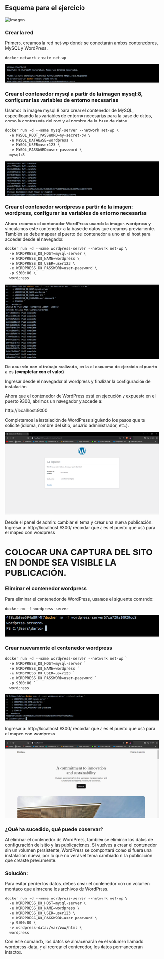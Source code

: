 ## Esquema para el ejercicio
![Imagen](img/esquema-ejercicio5.PNG)

### Crear la red

Primero, creamos la red net-wp donde se conectarán ambos contenedores, MySQL y WordPress.

```
docker network create net-wp
```

![Imagen](img/CrearRed.png)


### Crear el contenedor mysql a partir de la imagen mysql:8, configurar las variables de entorno necesarias

Usamos la imagen mysql:8 para crear el contenedor de MySQL, especificando las variables de entorno necesarias para la base de datos, como la contraseña del root y el nombre de la base de datos.

```
docker run -d --name mysql-server --network net-wp \
  -e MYSQL_ROOT_PASSWORD=my-secret-pw \
  -e MYSQL_DATABASE=wordpress \
  -e MYSQL_USER=user123 \
  -e MYSQL_PASSWORD=user-password \
  mysql:8
```

![Imagen](img/CrearMysql.png)


### Crear el contenedor wordpress a partir de la imagen: wordpress, configurar las variables de entorno necesarias

Ahora creamos el contenedor WordPress usando la imagen wordpress y vinculamos este contenedor a la base de datos que creamos previamente. También se debe mapear el puerto del contenedor a uno en el host para acceder desde el navegador.

```
docker run -d --name wordpress-server --network net-wp \
  -e WORDPRESS_DB_HOST=mysql-server \
  -e WORDPRESS_DB_NAME=wordpress \
  -e WORDPRESS_DB_USER=user123 \
  -e WORDPRESS_DB_PASSWORD=user-password \
  -p 9300:80 \
  wordpress
```

![Imagen](img/CrearWord.png)

De acuerdo con el trabajo realizado, en la el esquema de ejercicio el puerto a es **(completar con el valor)**

Ingresar desde el navegador al wordpress y finalizar la configuración de instalación.

Ahora que el contenedor de WordPress está en ejecución y expuesto en el puerto 9300, abrimos un navegador y accede a:

http://localhost:9300

Completamos la instalación de WordPress siguiendo los pasos que te solicite (idioma, nombre del sitio, usuario administrador, etc.).

![Imagen](img/Pagina.png)



Desde el panel de admin: cambiar el tema y crear una nueva publicación.
Ingresar a: http://localhost:9300/ 
recordar que a es el puerto que usó para el mapeo con wordpress
# COLOCAR UNA CAPTURA DEL SITO EN DONDE SEA VISIBLE LA PUBLICACIÓN.

### Eliminar el contenedor wordpress

Para eliminar el contenedor de WordPress, usamos el siguiente comando:

```
docker rm -f wordpress-server
```

![Imagen](img/EliminarWord.png)

### Crear nuevamente el contenedor wordpress

```
docker run -d --name wordpress-server --network net-wp `
  -e WORDPRESS_DB_HOST=mysql-server `
  -e WORDPRESS_DB_NAME=wordpress `
  -e WORDPRESS_DB_USER=user123 `
  -e WORDPRESS_DB_PASSWORD=user-password `
  -p 9300:80 `
  wordpress
```

![Imagen](img/NuevoWord.png)


Ingresar a: http://localhost:9300/ 
recordar que a es el puerto que usó para el mapeo con wordpress

![Imagen](img/NuevaPagina.png)



### ¿Qué ha sucedido, qué puede observar?

Al eliminar el contenedor de WordPress, también se eliminan los datos de configuración del sitio y las publicaciones. Si vuelves a crear el contenedor sin un volumen persistente, WordPress se comportará como si fuera una instalación nueva, por lo que no verás el tema cambiado ni la publicación que creaste previamente.

### Solución:
Para evitar perder los datos, debes crear el contenedor con un volumen montado que almacene los archivos de WordPress.

```
docker run -d --name wordpress-server --network net-wp \
  -e WORDPRESS_DB_HOST=mysql-server \
  -e WORDPRESS_DB_NAME=wordpress \
  -e WORDPRESS_DB_USER=user123 \
  -e WORDPRESS_DB_PASSWORD=user-password \
  -p 9300:80 \
  -v wordpress-data:/var/www/html \
  wordpress
```

Con este comando, los datos se almacenarán en el volumen llamado wordpress-data, y al recrear el contenedor, los datos permanecerán intactos.

